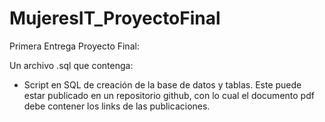 # MujeresIT_ProyectoFinal

Primera Entrega Proyecto Final:

Un archivo .sql que contenga:

- Script en SQL de creación de la base de datos y tablas. Este puede estar publicado en un repositorio github, con lo cual el documento pdf 
debe contener los links de las publicaciones.
